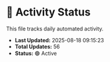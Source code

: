 # 🤖 Activity Status

This file tracks daily automated activity.

- **Last Updated:** 2025-08-18 09:15:23
- **Total Updates:** 56
- **Status:** 🟢 Active

